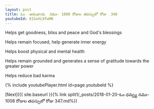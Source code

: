 ```yaml
---
layout: post
title: ఓం  అదంభాయ  నమః- 1008 రోజుల తపస్సులో రోజు  348
youtubeId: 81SoXL9fwM8
---
```

 
 
Helps get goodness, bliss and peace and God's blessings
 
Helps remain focused, help generate inner energy 
 
Helps boost physical and mental health 
 
Helps remain grounded and generates a sense of gratitude towards the greater power 
 
Helps reduce bad karma
 
 
 
 


{% include youtubePlayer.html id=page.youtubeId %}
 
[Next]({{ site.baseurl }}{% link  split1/_posts/2018-01-20-ఓం ధమ్బ్య నమః- 1008 రోజుల తపస్సులో రోజు  347.md%})
 
